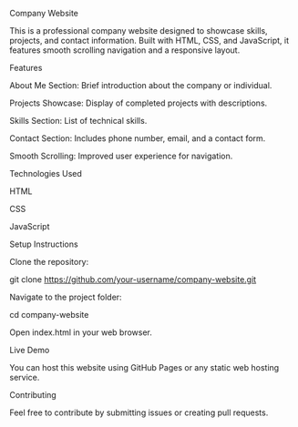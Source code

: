 Company Website

This is a professional company website designed to showcase skills, projects, and contact information. Built with HTML, CSS, and JavaScript, it features smooth scrolling navigation and a responsive layout.

Features

About Me Section: Brief introduction about the company or individual.

Projects Showcase: Display of completed projects with descriptions.

Skills Section: List of technical skills.

Contact Section: Includes phone number, email, and a contact form.

Smooth Scrolling: Improved user experience for navigation.

Technologies Used

HTML

CSS

JavaScript

Setup Instructions

Clone the repository:

git clone https://github.com/your-username/company-website.git

Navigate to the project folder:

cd company-website

Open index.html in your web browser.

Live Demo

You can host this website using GitHub Pages or any static web hosting service.

Contributing

Feel free to contribute by submitting issues or creating pull requests.
